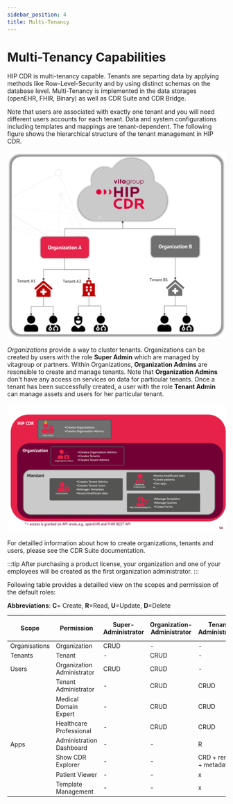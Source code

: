 ```yaml
---
sidebar_position: 4
title: Multi-Tenancy
---
```


# Multi-Tenancy Capabilities

HIP CDR is multi-tenancy capable. Tenants are separting data by applying methods like Row-Level-Security and by using distinct schemas on the database level. Multi-Tenancy is implemented in the data storages (openEHR, FHIR, Binary) as well as CDR Suite and CDR Bridge.

Note that users are associated with exactly one tenant and you will need different users accounts for each tenant. Data and system configurations including templates and mappings are tenant-dependent. The following figure shows the hierarchical structure of the tenant management in HIP CDR.

![Multi-Tenancy Overview](img/multi-tenancy.png)

*Organizations* provide a way to cluster tenants. Organizations can be created by users with the role **Super Admin** which are managed by vitagroup or partners. Within Organizations, **Organization Admins** are resonsible to create and manage tenants. Note that **Organization Admins** don't have any access on services on data for particular tenants. Once a tenant has been successfully created, a user with the role **Tenant Admin** can manage assets and users for her particular tenant.

![Multi-Tenancy Overview](img/hip_cdr_administration.png)

For detailled information about how to create organizations, tenants and users, please see the CDR Suite documentation.

:::tip
After purchasing a product license, your organization and one of your employees will be created as the first organization administrator.
:::

Following table provides a detailled view on the scopes and permission of the default roles:

**Abbreviations**: **C**= Create, **R**=Read, **U**=Update, **D**=Delete

| Scope                | Permission               | Super-Administrator | Organization-Administrator | Tenant Administrator | Medical Domain Expert | Healthcare Professional |
|----------------------|--------------------------|---------------------|----------------------------|----------------------|-----------------------|-------------------------|
| Organisations        | Organization             | CRUD                | -                          | -                    | -                     | -                       |
| Tenants              | Tenant                   | -                   | CRUD                       | -                    | -                     | -                       |
| Users                | Organization Administrator | CRUD             | CRUD                       | -                    | -                     | -                       |
|                      | Tenant Administrator     | -                   | CRUD                       | CRUD                 | -                     | -                       |
|                      | Medical Domain Expert    | -                   | CRUD                       | CRUD                 | -                     | -                       |
|                      | Healthcare Professional  | -                   | CRUD                       | CRUD                 | -                     | -                       |
| Apps                 | Administration Dashboard | -                   | -                          | R                    | -                     | -                       |
|                      | Show CDR Explorer        | -                   | -                          | CRD + render + metadata | -                 | -                       |
|                      | Patient Viewer           | -                   | -                          | x                    | -                     | R                       |
|                      | Template Management      | -                   | -                          | x                    | CRUD                 | -                       |


